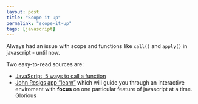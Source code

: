 ```yaml
---
layout: post
title: "Scope it up"
permalink: "scope-it-up"
tags: [javascript]
---
```


Always had an issue with scope and functions like <code>call()</code> and <code>apply()</code> in javascript - until now.

Two easy-to-read sources are:
<ul>
	<li><a href="http://devlicio.us/blogs/sergio_pereira/archive/2009/02/09/javascript-5-ways-to-call-a-function.aspx">JavaScript, 5 ways to call a function</a></li>
	<li> <a href="http://ejohn.org/apps/learn">John Resigs app “learn”</a> which will guide you through an interactive enviroment with <strong>focus</strong> on one particular feature of javascript at a time. Glorious</li>
</ul>
